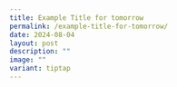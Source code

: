 ```yaml
---
title: Example Title for tomorrow
permalink: /example-title-for-tomorrow/
date: 2024-08-04
layout: post
description: ""
image: ""
variant: tiptap
---
```

